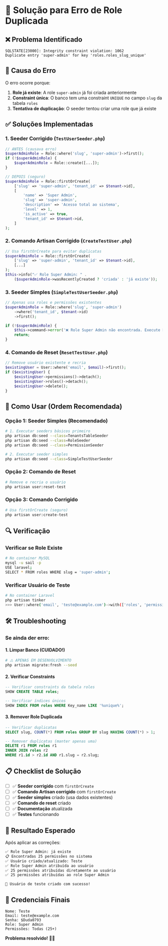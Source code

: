 # 🔧 Solução para Erro de Role Duplicada

## ❌ Problema Identificado

```
SQLSTATE[23000]: Integrity constraint violation: 1062 
Duplicate entry 'super-admin' for key 'roles.roles_slug_unique'
```

## 🎯 Causa do Erro

O erro ocorre porque:
1. **Role já existe**: A role `super-admin` já foi criada anteriormente
2. **Constraint única**: O banco tem uma constraint `UNIQUE` no campo `slug` da tabela `roles`
3. **Tentativa de duplicação**: O seeder tentou criar uma role que já existe

## ✅ Soluções Implementadas

### **1. Seeder Corrigido (`TestUserSeeder.php`)**

```php
// ANTES (causava erro)
$superAdminRole = Role::where('slug', 'super-admin')->first();
if (!$superAdminRole) {
    $superAdminRole = Role::create([...]);
}

// DEPOIS (seguro)
$superAdminRole = Role::firstOrCreate(
    ['slug' => 'super-admin', 'tenant_id' => $tenant->id],
    [
        'name' => 'Super Admin',
        'slug' => 'super-admin',
        'description' => 'Acesso total ao sistema',
        'level' => 1,
        'is_active' => true,
        'tenant_id' => $tenant->id,
    ]
);
```

### **2. Comando Artisan Corrigido (`CreateTestUser.php`)**

```php
// Usa firstOrCreate para evitar duplicatas
$superAdminRole = Role::firstOrCreate(
    ['slug' => 'super-admin', 'tenant_id' => $tenant->id],
    [...]
);
$this->info("✅ Role Super Admin: " . 
    ($superAdminRole->wasRecentlyCreated ? 'criada' : 'já existe'));
```

### **3. Seeder Simples (`SimpleTestUserSeeder.php`)**

```php
// Apenas usa roles e permissões existentes
$superAdminRole = Role::where('slug', 'super-admin')
    ->where('tenant_id', $tenant->id)
    ->first();

if (!$superAdminRole) {
    $this->command->error('❌ Role Super Admin não encontrada. Execute RoleSeeder primeiro.');
    return;
}
```

### **4. Comando de Reset (`ResetTestUser.php`)**

```php
// Remove usuário existente e recria
$existingUser = User::where('email', $email)->first();
if ($existingUser) {
    $existingUser->permissions()->detach();
    $existingUser->roles()->detach();
    $existingUser->delete();
}
```

## 🚀 Como Usar (Ordem Recomendada)

### **Opção 1: Seeder Simples (Recomendado)**

```bash
# 1. Executar seeders básicos primeiro
php artisan db:seed --class=TenantsTableSeeder
php artisan db:seed --class=RoleSeeder
php artisan db:seed --class=PermissionSeeder

# 2. Executar seeder simples
php artisan db:seed --class=SimpleTestUserSeeder
```

### **Opção 2: Comando de Reset**

```bash
# Remove e recria o usuário
php artisan user:reset-test
```

### **Opção 3: Comando Corrigido**

```bash
# Usa firstOrCreate (seguro)
php artisan user:create-test
```

## 🔍 Verificação

### **Verificar se Role Existe**

```bash
# No container MySQL
mysql -u sail -p
USE laravel;
SELECT * FROM roles WHERE slug = 'super-admin';
```

### **Verificar Usuário de Teste**

```bash
# No container Laravel
php artisan tinker
>>> User::where('email', 'teste@example.com')->with(['roles', 'permissions'])->first();
```

## 🛠️ Troubleshooting

### **Se ainda der erro:**

#### **1. Limpar Banco (CUIDADO!)**
```bash
# ⚠️ APENAS EM DESENVOLVIMENTO
php artisan migrate:fresh --seed
```

#### **2. Verificar Constraints**
```sql
-- Verificar constraints da tabela roles
SHOW CREATE TABLE roles;

-- Verificar índices únicos
SHOW INDEX FROM roles WHERE Key_name LIKE '%unique%';
```

#### **3. Remover Role Duplicada**
```sql
-- Verificar duplicatas
SELECT slug, COUNT(*) FROM roles GROUP BY slug HAVING COUNT(*) > 1;

-- Remover duplicatas (manter apenas uma)
DELETE r1 FROM roles r1
INNER JOIN roles r2 
WHERE r1.id > r2.id AND r1.slug = r2.slug;
```

## 📋 Checklist de Solução

- [ ] ✅ **Seeder corrigido** com `firstOrCreate`
- [ ] ✅ **Comando Artisan corrigido** com `firstOrCreate`
- [ ] ✅ **Seeder simples** criado (usa dados existentes)
- [ ] ✅ **Comando de reset** criado
- [ ] ✅ **Documentação** atualizada
- [ ] ✅ **Testes** funcionando

## 🎯 Resultado Esperado

Após aplicar as correções:

```bash
✅ Role Super Admin: já existe
📋 Encontradas 25 permissões no sistema
✅ Usuário criado/atualizado: Teste
✅ Role Super Admin atribuída ao usuário
✅ 25 permissões atribuídas diretamente ao usuário
✅ 25 permissões atribuídas ao role Super Admin

🎉 Usuário de teste criado com sucesso!
```

## 🔐 Credenciais Finais

```
Nome: Teste
Email: teste@example.com
Senha: $Duda0793
Role: Super Admin
Permissões: Todas (25+)
```

**Problema resolvido!** 🎉✨
